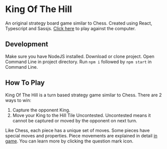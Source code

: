 # King Of The Hill

An original strategy board game similar to Chess. Created using React, Typescript and Sassjs.
[Click here](game-link) to play against the computer.

## Development

Make sure you have NodeJS installed. Download or clone project. Open Command Line in project directory. Run `npm i` followed by `npm start` in Command Line.

## How To Play

King Of The Hill is a turn based strategy game similar to Chess. There are 2 ways to win:

1. Capture the opponent King.
2. Move your King to the Hill Tile Uncontested. Uncontested means it cannot be captured or moved by the opponent on next turn.

Like Chess, each piece has a unique set of moves. Some pieces have special moves and properties. Piece movements are explained in detail [in game](game-link). You can learn more by clicking the question mark icon.

[game-link]: https://roozgh.github.io/king-of-the-hill
